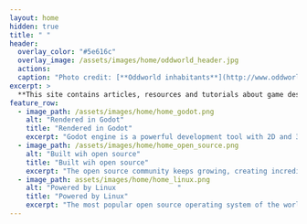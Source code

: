 ```yaml
---
layout: home
hidden: true
title: " "
header:
  overlay_color: "#5e616c"
  overlay_image: /assets/images/home/oddworld_header.jpg
  actions:
  caption: "Photo credit: [**Oddworld inhabitants**](http://www.oddworld.com/)"
excerpt: >
  **This site contains articles, resources and tutorials about game design, programming, 3D modelling and other game development topics using free software.**
feature_row:
  - image_path: /assets/images/home/home_godot.png
    alt: "Rendered in Godot"
    title: "Rendered in Godot"
    excerpt: "Godot engine is a powerful development tool with 2D and 3D capabilities. Is simple and user friendly, still capable of wonderful things."
  - image_path: /assets/images/home/home_open_source.png
    alt: "Built wih open source"
    title: "Built wih open source"
    excerpt: "The open source community keeps growing, creating incredible tools and  empowering users all around the world"
  - image_path: assets/images/home/home_linux.png
    alt: "Powered by Linux               "
    title: "Powered by Linux"
    excerpt: "The most popular open source operating system of the world puts you in control of your system, not the other way around."
---
```

